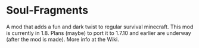 # Soul-Fragments
A mod that adds a fun and dark twist to regular survival minecraft. This mod is currently in 1.8. Plans (maybe) to port it to 1.7.10 and earlier are underway (after the mod is made). More info at the Wiki.
